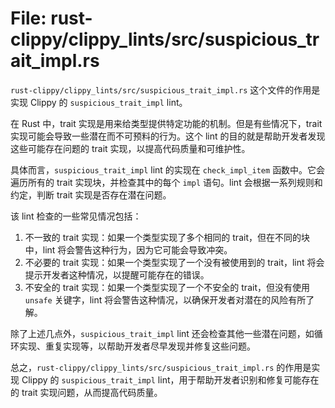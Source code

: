 # File: rust-clippy/clippy_lints/src/suspicious_trait_impl.rs

`rust-clippy/clippy_lints/src/suspicious_trait_impl.rs` 这个文件的作用是实现 Clippy 的 `suspicious_trait_impl` lint。

在 Rust 中，trait 实现是用来给类型提供特定功能的机制。但是有些情况下，trait 实现可能会导致一些潜在而不可预料的行为。这个 lint 的目的就是帮助开发者发现这些可能存在问题的 trait 实现，以提高代码质量和可维护性。

具体而言，`suspicious_trait_impl` lint 的实现在 `check_impl_item` 函数中。它会遍历所有的 trait 实现块，并检查其中的每个 `impl` 语句。lint 会根据一系列规则和约定，判断 trait 实现是否存在潜在问题。

该 lint 检查的一些常见情况包括：

1. 不一致的 trait 实现：如果一个类型实现了多个相同的 trait，但在不同的块中，lint 将会警告这种行为，因为它可能会导致冲突。
2. 不必要的 trait 实现：如果一个类型实现了一个没有被使用到的 trait，lint 将会提示开发者这种情况，以提醒可能存在的错误。
3. 不安全的 trait 实现：如果一个类型实现了一个不安全的 trait，但没有使用 `unsafe` 关键字，lint 将会警告这种情况，以确保开发者对潜在的风险有所了解。

除了上述几点外，`suspicious_trait_impl` lint 还会检查其他一些潜在问题，如循环实现、重复实现等，以帮助开发者尽早发现并修复这些问题。

总之，`rust-clippy/clippy_lints/src/suspicious_trait_impl.rs` 的作用是实现 Clippy 的 `suspicious_trait_impl` lint，用于帮助开发者识别和修复可能存在的 trait 实现问题，从而提高代码质量。

